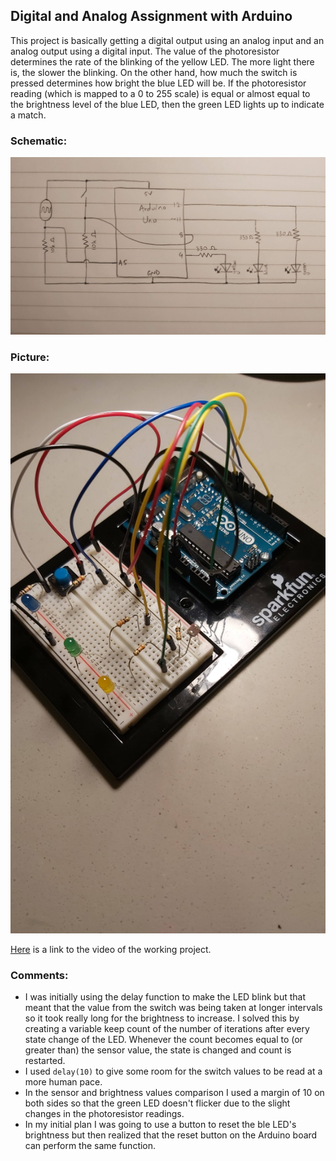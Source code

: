 ## Digital and Analog Assignment with Arduino

This project is basically getting a digital output using an analog input and an analog output using a digital input. The value of the photoresistor determines the rate of the blinking of the yellow LED. The more light there is, the slower the blinking. On the other hand, how much the switch is pressed determines how bright the blue LED will be. If the photoresistor reading (which is mapped to a 0 to 255 scale) is equal or almost equal to the brightness level of the blue LED, then the green LED lights up to indicate a match.

### **Schematic:**
![](schematic.png)

### **Picture:**
![](picture.png)

[Here](https://youtu.be/1GvY0D0876A) is a link to the video of the working project.

### **Comments:**
- I was initially using the delay function to make the LED blink but that meant that the value from the switch was being taken at longer intervals so it took really long for the brightness to increase. I solved this by creating a variable keep count of the number of iterations after every state change of the LED. Whenever the count becomes equal to (or greater than) the sensor value, the state is changed and count is restarted.
- I used ````delay(10)```` to give some room for the switch values to be read at a more human pace.
- In the sensor and brightness values comparison I used a margin of 10 on both sides so that the green LED doesn't flicker due to the slight changes in the photoresistor readings.
- In my initial plan I was going to use a button to reset the ble LED's brightness but then realized that the reset button on the Arduino board can perform the same function.
